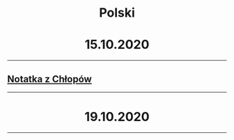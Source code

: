 # <center>Polski</center>
<!---
![equation](url)   <--- do wstawiania równań<redunder>
Link do równań > http://www.sciweavers.org/free-online-latex-equation-editor
-->

<style>
redunder {
  text-decoration: underline;<redunder>
  text-decoration-color: red;
}
</style>

# <center>15.10.2020

---

## [Notatka z Chłopów](Chłopi.md)

---

# <center>19.10.2020

---

